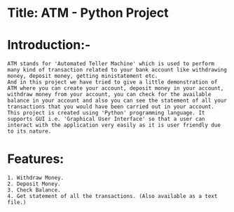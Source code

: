 # Title: ATM - Python Project

# Introduction:-
    ATM stands for 'Automated Teller Machine' which is used to perform many kind of transaction related to your bank account like withdrawing money, deposit money, getting ministatement etc.
    And in this project we have tried to give a little demonstration of ATM where you can create your account, deposit money in your account, withdraw money from your account, you can check for the available balance in your account and also you can see the statement of all your transactions that you would have been carried out in your account.
    This project is created using 'Python' programming language. It supports GUI i.e. 'Graphical User Interface' so that a user can interact with the application very easily as it is user friendly due to its nature.

# Features:
    1. Withdraw Money.
    2. Deposit Money.
    3. Check Balance.
    4. Get statement of all the transactions. (Also available as a text file.)